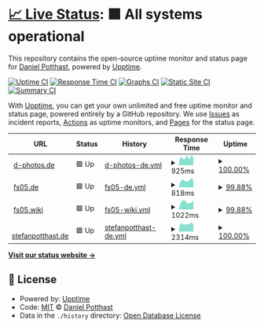 # [📈 Live Status](https://danielpotthast.github.io/upptime): <!--live status--> **🟩 All systems operational**

This repository contains the open-source uptime monitor and status page for [Daniel Potthast](https://www.d-photos.de), powered by [Upptime](https://github.com/upptime/upptime).

[![Uptime CI](https://github.com/danielpotthast/upptime/workflows/Uptime%20CI/badge.svg)](https://github.com/danielpotthast/upptime/actions?query=workflow%3A%22Uptime+CI%22)
[![Response Time CI](https://github.com/danielpotthast/upptime/workflows/Response%20Time%20CI/badge.svg)](https://github.com/danielpotthast/upptime/actions?query=workflow%3A%22Response+Time+CI%22)
[![Graphs CI](https://github.com/danielpotthast/upptime/workflows/Graphs%20CI/badge.svg)](https://github.com/danielpotthast/upptime/actions?query=workflow%3A%22Graphs+CI%22)
[![Static Site CI](https://github.com/danielpotthast/upptime/workflows/Static%20Site%20CI/badge.svg)](https://github.com/danielpotthast/upptime/actions?query=workflow%3A%22Static+Site+CI%22)
[![Summary CI](https://github.com/danielpotthast/upptime/workflows/Summary%20CI/badge.svg)](https://github.com/danielpotthast/upptime/actions?query=workflow%3A%22Summary+CI%22)

With [Upptime](https://upptime.js.org), you can get your own unlimited and free uptime monitor and status page, powered entirely by a GitHub repository. We use [Issues](https://github.com/danielpotthast/upptime/issues) as incident reports, [Actions](https://github.com/danielpotthast/upptime/actions) as uptime monitors, and [Pages](https://danielpotthast.github.io/upptime) for the status page.

<!--start: status pages-->
<!-- This summary is generated by Upptime (https://github.com/upptime/upptime) -->
<!-- Do not edit this manually, your changes will be overwritten -->
<!-- prettier-ignore -->
| URL | Status | History | Response Time | Uptime |
| --- | ------ | ------- | ------------- | ------ |
| <img alt="" src="https://icons.duckduckgo.com/ip3/www.d-photos.de.ico" height="13"> [d-photos.de](https://www.d-photos.de) | 🟩 Up | [d-photos-de.yml](https://github.com/danielpotthast/upptime/commits/HEAD/history/d-photos-de.yml) | <details><summary><img alt="Response time graph" src="./graphs/d-photos-de/response-time-week.png" height="20"> 925ms</summary><br><a href="https://status.d-photos.de/history/d-photos-de"><img alt="Response time 925" src="https://img.shields.io/endpoint?url=https%3A%2F%2Fraw.githubusercontent.com%2Fdanielpotthast%2Fupptime%2FHEAD%2Fapi%2Fd-photos-de%2Fresponse-time.json"></a><br><a href="https://status.d-photos.de/history/d-photos-de"><img alt="24-hour response time 942" src="https://img.shields.io/endpoint?url=https%3A%2F%2Fraw.githubusercontent.com%2Fdanielpotthast%2Fupptime%2FHEAD%2Fapi%2Fd-photos-de%2Fresponse-time-day.json"></a><br><a href="https://status.d-photos.de/history/d-photos-de"><img alt="7-day response time 925" src="https://img.shields.io/endpoint?url=https%3A%2F%2Fraw.githubusercontent.com%2Fdanielpotthast%2Fupptime%2FHEAD%2Fapi%2Fd-photos-de%2Fresponse-time-week.json"></a><br><a href="https://status.d-photos.de/history/d-photos-de"><img alt="30-day response time 925" src="https://img.shields.io/endpoint?url=https%3A%2F%2Fraw.githubusercontent.com%2Fdanielpotthast%2Fupptime%2FHEAD%2Fapi%2Fd-photos-de%2Fresponse-time-month.json"></a><br><a href="https://status.d-photos.de/history/d-photos-de"><img alt="1-year response time 925" src="https://img.shields.io/endpoint?url=https%3A%2F%2Fraw.githubusercontent.com%2Fdanielpotthast%2Fupptime%2FHEAD%2Fapi%2Fd-photos-de%2Fresponse-time-year.json"></a></details> | <details><summary><a href="https://status.d-photos.de/history/d-photos-de">100.00%</a></summary><a href="https://status.d-photos.de/history/d-photos-de"><img alt="All-time uptime 100.00%" src="https://img.shields.io/endpoint?url=https%3A%2F%2Fraw.githubusercontent.com%2Fdanielpotthast%2Fupptime%2FHEAD%2Fapi%2Fd-photos-de%2Fuptime.json"></a><br><a href="https://status.d-photos.de/history/d-photos-de"><img alt="24-hour uptime 100.00%" src="https://img.shields.io/endpoint?url=https%3A%2F%2Fraw.githubusercontent.com%2Fdanielpotthast%2Fupptime%2FHEAD%2Fapi%2Fd-photos-de%2Fuptime-day.json"></a><br><a href="https://status.d-photos.de/history/d-photos-de"><img alt="7-day uptime 100.00%" src="https://img.shields.io/endpoint?url=https%3A%2F%2Fraw.githubusercontent.com%2Fdanielpotthast%2Fupptime%2FHEAD%2Fapi%2Fd-photos-de%2Fuptime-week.json"></a><br><a href="https://status.d-photos.de/history/d-photos-de"><img alt="30-day uptime 100.00%" src="https://img.shields.io/endpoint?url=https%3A%2F%2Fraw.githubusercontent.com%2Fdanielpotthast%2Fupptime%2FHEAD%2Fapi%2Fd-photos-de%2Fuptime-month.json"></a><br><a href="https://status.d-photos.de/history/d-photos-de"><img alt="1-year uptime 100.00%" src="https://img.shields.io/endpoint?url=https%3A%2F%2Fraw.githubusercontent.com%2Fdanielpotthast%2Fupptime%2FHEAD%2Fapi%2Fd-photos-de%2Fuptime-year.json"></a></details>
| <img alt="" src="https://icons.duckduckgo.com/ip3/www.fs05.de.ico" height="13"> [fs05.de](https://www.fs05.de) | 🟩 Up | [fs05-de.yml](https://github.com/danielpotthast/upptime/commits/HEAD/history/fs05-de.yml) | <details><summary><img alt="Response time graph" src="./graphs/fs05-de/response-time-week.png" height="20"> 818ms</summary><br><a href="https://status.d-photos.de/history/fs05-de"><img alt="Response time 818" src="https://img.shields.io/endpoint?url=https%3A%2F%2Fraw.githubusercontent.com%2Fdanielpotthast%2Fupptime%2FHEAD%2Fapi%2Ffs05-de%2Fresponse-time.json"></a><br><a href="https://status.d-photos.de/history/fs05-de"><img alt="24-hour response time 775" src="https://img.shields.io/endpoint?url=https%3A%2F%2Fraw.githubusercontent.com%2Fdanielpotthast%2Fupptime%2FHEAD%2Fapi%2Ffs05-de%2Fresponse-time-day.json"></a><br><a href="https://status.d-photos.de/history/fs05-de"><img alt="7-day response time 818" src="https://img.shields.io/endpoint?url=https%3A%2F%2Fraw.githubusercontent.com%2Fdanielpotthast%2Fupptime%2FHEAD%2Fapi%2Ffs05-de%2Fresponse-time-week.json"></a><br><a href="https://status.d-photos.de/history/fs05-de"><img alt="30-day response time 818" src="https://img.shields.io/endpoint?url=https%3A%2F%2Fraw.githubusercontent.com%2Fdanielpotthast%2Fupptime%2FHEAD%2Fapi%2Ffs05-de%2Fresponse-time-month.json"></a><br><a href="https://status.d-photos.de/history/fs05-de"><img alt="1-year response time 818" src="https://img.shields.io/endpoint?url=https%3A%2F%2Fraw.githubusercontent.com%2Fdanielpotthast%2Fupptime%2FHEAD%2Fapi%2Ffs05-de%2Fresponse-time-year.json"></a></details> | <details><summary><a href="https://status.d-photos.de/history/fs05-de">99.88%</a></summary><a href="https://status.d-photos.de/history/fs05-de"><img alt="All-time uptime 99.88%" src="https://img.shields.io/endpoint?url=https%3A%2F%2Fraw.githubusercontent.com%2Fdanielpotthast%2Fupptime%2FHEAD%2Fapi%2Ffs05-de%2Fuptime.json"></a><br><a href="https://status.d-photos.de/history/fs05-de"><img alt="24-hour uptime 99.38%" src="https://img.shields.io/endpoint?url=https%3A%2F%2Fraw.githubusercontent.com%2Fdanielpotthast%2Fupptime%2FHEAD%2Fapi%2Ffs05-de%2Fuptime-day.json"></a><br><a href="https://status.d-photos.de/history/fs05-de"><img alt="7-day uptime 99.88%" src="https://img.shields.io/endpoint?url=https%3A%2F%2Fraw.githubusercontent.com%2Fdanielpotthast%2Fupptime%2FHEAD%2Fapi%2Ffs05-de%2Fuptime-week.json"></a><br><a href="https://status.d-photos.de/history/fs05-de"><img alt="30-day uptime 99.88%" src="https://img.shields.io/endpoint?url=https%3A%2F%2Fraw.githubusercontent.com%2Fdanielpotthast%2Fupptime%2FHEAD%2Fapi%2Ffs05-de%2Fuptime-month.json"></a><br><a href="https://status.d-photos.de/history/fs05-de"><img alt="1-year uptime 99.88%" src="https://img.shields.io/endpoint?url=https%3A%2F%2Fraw.githubusercontent.com%2Fdanielpotthast%2Fupptime%2FHEAD%2Fapi%2Ffs05-de%2Fuptime-year.json"></a></details>
| <img alt="" src="https://icons.duckduckgo.com/ip3/www.fs05.wiki.ico" height="13"> [fs05.wiki](https://www.fs05.wiki) | 🟩 Up | [fs05-wiki.yml](https://github.com/danielpotthast/upptime/commits/HEAD/history/fs05-wiki.yml) | <details><summary><img alt="Response time graph" src="./graphs/fs05-wiki/response-time-week.png" height="20"> 1022ms</summary><br><a href="https://status.d-photos.de/history/fs05-wiki"><img alt="Response time 1022" src="https://img.shields.io/endpoint?url=https%3A%2F%2Fraw.githubusercontent.com%2Fdanielpotthast%2Fupptime%2FHEAD%2Fapi%2Ffs05-wiki%2Fresponse-time.json"></a><br><a href="https://status.d-photos.de/history/fs05-wiki"><img alt="24-hour response time 1034" src="https://img.shields.io/endpoint?url=https%3A%2F%2Fraw.githubusercontent.com%2Fdanielpotthast%2Fupptime%2FHEAD%2Fapi%2Ffs05-wiki%2Fresponse-time-day.json"></a><br><a href="https://status.d-photos.de/history/fs05-wiki"><img alt="7-day response time 1022" src="https://img.shields.io/endpoint?url=https%3A%2F%2Fraw.githubusercontent.com%2Fdanielpotthast%2Fupptime%2FHEAD%2Fapi%2Ffs05-wiki%2Fresponse-time-week.json"></a><br><a href="https://status.d-photos.de/history/fs05-wiki"><img alt="30-day response time 1022" src="https://img.shields.io/endpoint?url=https%3A%2F%2Fraw.githubusercontent.com%2Fdanielpotthast%2Fupptime%2FHEAD%2Fapi%2Ffs05-wiki%2Fresponse-time-month.json"></a><br><a href="https://status.d-photos.de/history/fs05-wiki"><img alt="1-year response time 1022" src="https://img.shields.io/endpoint?url=https%3A%2F%2Fraw.githubusercontent.com%2Fdanielpotthast%2Fupptime%2FHEAD%2Fapi%2Ffs05-wiki%2Fresponse-time-year.json"></a></details> | <details><summary><a href="https://status.d-photos.de/history/fs05-wiki">99.88%</a></summary><a href="https://status.d-photos.de/history/fs05-wiki"><img alt="All-time uptime 99.88%" src="https://img.shields.io/endpoint?url=https%3A%2F%2Fraw.githubusercontent.com%2Fdanielpotthast%2Fupptime%2FHEAD%2Fapi%2Ffs05-wiki%2Fuptime.json"></a><br><a href="https://status.d-photos.de/history/fs05-wiki"><img alt="24-hour uptime 99.38%" src="https://img.shields.io/endpoint?url=https%3A%2F%2Fraw.githubusercontent.com%2Fdanielpotthast%2Fupptime%2FHEAD%2Fapi%2Ffs05-wiki%2Fuptime-day.json"></a><br><a href="https://status.d-photos.de/history/fs05-wiki"><img alt="7-day uptime 99.88%" src="https://img.shields.io/endpoint?url=https%3A%2F%2Fraw.githubusercontent.com%2Fdanielpotthast%2Fupptime%2FHEAD%2Fapi%2Ffs05-wiki%2Fuptime-week.json"></a><br><a href="https://status.d-photos.de/history/fs05-wiki"><img alt="30-day uptime 99.88%" src="https://img.shields.io/endpoint?url=https%3A%2F%2Fraw.githubusercontent.com%2Fdanielpotthast%2Fupptime%2FHEAD%2Fapi%2Ffs05-wiki%2Fuptime-month.json"></a><br><a href="https://status.d-photos.de/history/fs05-wiki"><img alt="1-year uptime 99.88%" src="https://img.shields.io/endpoint?url=https%3A%2F%2Fraw.githubusercontent.com%2Fdanielpotthast%2Fupptime%2FHEAD%2Fapi%2Ffs05-wiki%2Fuptime-year.json"></a></details>
| <img alt="" src="https://icons.duckduckgo.com/ip3/www.stefanpotthast.de.ico" height="13"> [stefanpotthast.de](https://www.stefanpotthast.de) | 🟩 Up | [stefanpotthast-de.yml](https://github.com/danielpotthast/upptime/commits/HEAD/history/stefanpotthast-de.yml) | <details><summary><img alt="Response time graph" src="./graphs/stefanpotthast-de/response-time-week.png" height="20"> 2314ms</summary><br><a href="https://status.d-photos.de/history/stefanpotthast-de"><img alt="Response time 2314" src="https://img.shields.io/endpoint?url=https%3A%2F%2Fraw.githubusercontent.com%2Fdanielpotthast%2Fupptime%2FHEAD%2Fapi%2Fstefanpotthast-de%2Fresponse-time.json"></a><br><a href="https://status.d-photos.de/history/stefanpotthast-de"><img alt="24-hour response time 2205" src="https://img.shields.io/endpoint?url=https%3A%2F%2Fraw.githubusercontent.com%2Fdanielpotthast%2Fupptime%2FHEAD%2Fapi%2Fstefanpotthast-de%2Fresponse-time-day.json"></a><br><a href="https://status.d-photos.de/history/stefanpotthast-de"><img alt="7-day response time 2314" src="https://img.shields.io/endpoint?url=https%3A%2F%2Fraw.githubusercontent.com%2Fdanielpotthast%2Fupptime%2FHEAD%2Fapi%2Fstefanpotthast-de%2Fresponse-time-week.json"></a><br><a href="https://status.d-photos.de/history/stefanpotthast-de"><img alt="30-day response time 2314" src="https://img.shields.io/endpoint?url=https%3A%2F%2Fraw.githubusercontent.com%2Fdanielpotthast%2Fupptime%2FHEAD%2Fapi%2Fstefanpotthast-de%2Fresponse-time-month.json"></a><br><a href="https://status.d-photos.de/history/stefanpotthast-de"><img alt="1-year response time 2314" src="https://img.shields.io/endpoint?url=https%3A%2F%2Fraw.githubusercontent.com%2Fdanielpotthast%2Fupptime%2FHEAD%2Fapi%2Fstefanpotthast-de%2Fresponse-time-year.json"></a></details> | <details><summary><a href="https://status.d-photos.de/history/stefanpotthast-de">100.00%</a></summary><a href="https://status.d-photos.de/history/stefanpotthast-de"><img alt="All-time uptime 100.00%" src="https://img.shields.io/endpoint?url=https%3A%2F%2Fraw.githubusercontent.com%2Fdanielpotthast%2Fupptime%2FHEAD%2Fapi%2Fstefanpotthast-de%2Fuptime.json"></a><br><a href="https://status.d-photos.de/history/stefanpotthast-de"><img alt="24-hour uptime 100.00%" src="https://img.shields.io/endpoint?url=https%3A%2F%2Fraw.githubusercontent.com%2Fdanielpotthast%2Fupptime%2FHEAD%2Fapi%2Fstefanpotthast-de%2Fuptime-day.json"></a><br><a href="https://status.d-photos.de/history/stefanpotthast-de"><img alt="7-day uptime 100.00%" src="https://img.shields.io/endpoint?url=https%3A%2F%2Fraw.githubusercontent.com%2Fdanielpotthast%2Fupptime%2FHEAD%2Fapi%2Fstefanpotthast-de%2Fuptime-week.json"></a><br><a href="https://status.d-photos.de/history/stefanpotthast-de"><img alt="30-day uptime 100.00%" src="https://img.shields.io/endpoint?url=https%3A%2F%2Fraw.githubusercontent.com%2Fdanielpotthast%2Fupptime%2FHEAD%2Fapi%2Fstefanpotthast-de%2Fuptime-month.json"></a><br><a href="https://status.d-photos.de/history/stefanpotthast-de"><img alt="1-year uptime 100.00%" src="https://img.shields.io/endpoint?url=https%3A%2F%2Fraw.githubusercontent.com%2Fdanielpotthast%2Fupptime%2FHEAD%2Fapi%2Fstefanpotthast-de%2Fuptime-year.json"></a></details>

<!--end: status pages-->

[**Visit our status website →**](https://danielpotthast.github.io/upptime)

## 📄 License

- Powered by: [Upptime](https://github.com/upptime/upptime)
- Code: [MIT](./LICENSE) © [Daniel Potthast](https://www.d-photos.de)
- Data in the `./history` directory: [Open Database License](https://opendatacommons.org/licenses/odbl/1-0/)

